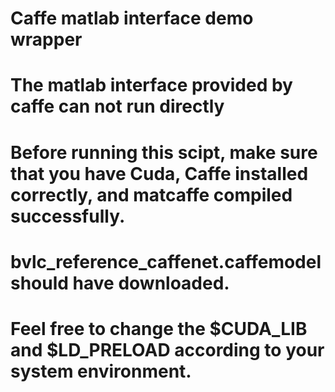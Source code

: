 # Caffe matlab interface demo wrapper
# The matlab interface provided by caffe can not run directly
# Before running this scipt, make sure that you have Cuda, Caffe installed correctly, and matcaffe compiled successfully.
# bvlc_reference_caffenet.caffemodel should have downloaded.
# Feel free to change the $CUDA_LIB and $LD_PRELOAD according to your system environment.
